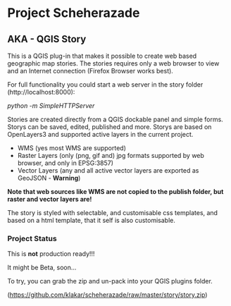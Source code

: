 # Project Scheherazade
## AKA - QGIS Story
This is a QGIS plug-in that makes it possible to create web based geographic map stories. The stories requires only a web browser to view and an Internet connection (Firefox Browser works best).

For full functionality you could start a web server in the story folder (http://localhost:8000):

*python -m SimpleHTTPServer*

Stories are created directly from a QGIS dockable panel and simple forms. Storys can be saved, edited, published and more. Storys are based on OpenLayers3 and supported active layers in the current project.

- WMS (yes most WMS are supported)
- Raster Layers (only (png, gif and) jpg formats supported by web browser, and only in EPSG:3857)
- Vector Layers (any and all active vector layers are exported as GeoJSON - **Warning**)

**Note that web sources like WMS are not copied to the publish folder, but raster and vector layers are!**

The story is styled with selectable, and customisable css templates, and based on a html template, that it self is also customisable.
### Project Status
This is **not** production ready!!!

It might be Beta, soon...

To try, you can grab the zip and un-pack into your QGIS plugins folder.

(https://github.com/klakar/scheherazade/raw/master/story/story.zip)
